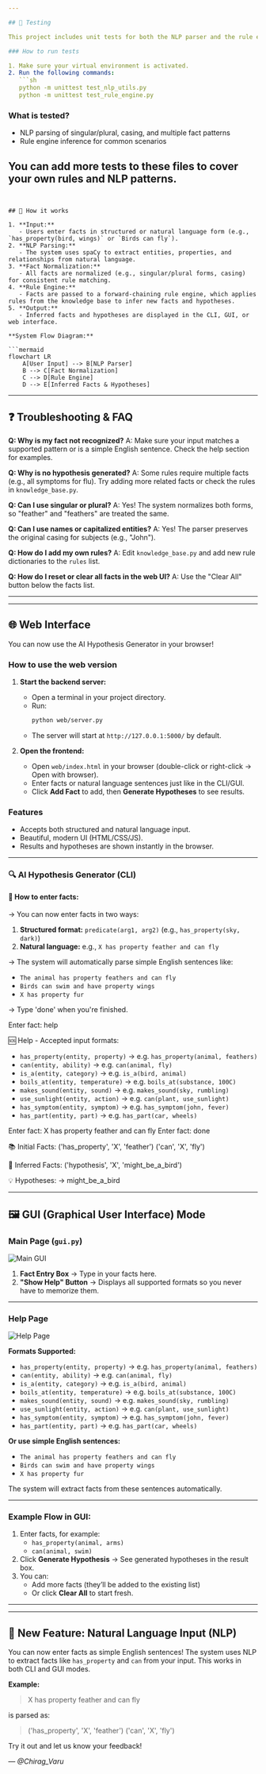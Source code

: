 ```yaml
---

## 🧪 Testing

This project includes unit tests for both the NLP parser and the rule engine.

### How to run tests

1. Make sure your virtual environment is activated.
2. Run the following commands:
   ```sh
   python -m unittest test_nlp_utils.py
   python -m unittest test_rule_engine.py
   ```

### What is tested?
- NLP parsing of singular/plural, casing, and multiple fact patterns
- Rule engine inference for common scenarios

You can add more tests to these files to cover your own rules and NLP patterns.
---
```


## 📖 How it works

1. **Input:**
   - Users enter facts in structured or natural language form (e.g., `has_property(bird, wings)` or `Birds can fly`).
2. **NLP Parsing:**
   - The system uses spaCy to extract entities, properties, and relationships from natural language.
3. **Fact Normalization:**
   - All facts are normalized (e.g., singular/plural forms, casing) for consistent rule matching.
4. **Rule Engine:**
   - Facts are passed to a forward-chaining rule engine, which applies rules from the knowledge base to infer new facts and hypotheses.
5. **Output:**
   - Inferred facts and hypotheses are displayed in the CLI, GUI, or web interface.

**System Flow Diagram:**

```mermaid
flowchart LR
    A[User Input] --> B[NLP Parser]
    B --> C[Fact Normalization]
    C --> D[Rule Engine]
    D --> E[Inferred Facts & Hypotheses]
```

---

## ❓ Troubleshooting & FAQ

**Q: Why is my fact not recognized?**
A: Make sure your input matches a supported pattern or is a simple English sentence. Check the help section for examples.

**Q: Why is no hypothesis generated?**
A: Some rules require multiple facts (e.g., all symptoms for flu). Try adding more related facts or check the rules in `knowledge_base.py`.

**Q: Can I use singular or plural?**
A: Yes! The system normalizes both forms, so "feather" and "feathers" are treated the same.

**Q: Can I use names or capitalized entities?**
A: Yes! The parser preserves the original casing for subjects (e.g., "John").

**Q: How do I add my own rules?**
A: Edit `knowledge_base.py` and add new rule dictionaries to the `rules` list.

**Q: How do I reset or clear all facts in the web UI?**
A: Use the "Clear All" button below the facts list.

---
---

## 🌐 Web Interface

You can now use the AI Hypothesis Generator in your browser!

### How to use the web version

1. **Start the backend server:**
   - Open a terminal in your project directory.
   - Run:
     ```sh
     python web/server.py
     ```
   - The server will start at `http://127.0.0.1:5000/` by default.

2. **Open the frontend:**
   - Open `web/index.html` in your browser (double-click or right-click → Open with browser).
   - Enter facts or natural language sentences just like in the CLI/GUI.
   - Click **Add Fact** to add, then **Generate Hypotheses** to see results.

### Features
- Accepts both structured and natural language input.
- Beautiful, modern UI (HTML/CSS/JS).
- Results and hypotheses are shown instantly in the browser.

---
### 🔍 AI Hypothesis Generator (CLI)

#### 💬 How to enter facts:

→ You can now enter facts in two ways:
   1. **Structured format:** `predicate(arg1, arg2)` (e.g., `has_property(sky, dark)`)
   2. **Natural language:** e.g., `X has property feather and can fly`

→ The system will automatically parse simple English sentences like:
   - `The animal has property feathers and can fly`
   - `Birds can swim and have property wings`
   - `X has property fur`

→ Type 'done' when you're finished.

Enter fact: help

🆘 Help - Accepted input formats:

- `has_property(entity, property)` → e.g. `has_property(animal, feathers)`
- `can(entity, ability)` → e.g. `can(animal, fly)`
- `is_a(entity, category)` → e.g. `is_a(bird, animal)`
- `boils_at(entity, temperature)` → e.g. `boils_at(substance, 100C)`
- `makes_sound(entity, sound)` → e.g. `makes_sound(sky, rumbling)`
- `use_sunlight(entity, action)` → e.g. `can(plant, use_sunlight)`
- `has_symptom(entity, symptom)` → e.g. `has_symptom(john, fever)`
- `has_part(entity, part)` → e.g. `has_part(car, wheels)`


Enter fact: X has property feather and can fly
Enter fact: done

📚 Initial Facts:
('has_property', 'X', 'feather')
('can', 'X', 'fly')

🧠 Inferred Facts:
('hypothesis', 'X', 'might_be_a_bird')

💡 Hypotheses:
→ might_be_a_bird

---

## 🖼 GUI (Graphical User Interface) Mode  

### Main Page (`gui.py`)  
![Main GUI](image.png)  

1. **Fact Entry Box** → Type in your facts here.  
2. **"Show Help" Button** → Displays all supported formats so you never have to memorize them.  

---

### Help Page  
![Help Page](image-1.png)  


**Formats Supported:**
- `has_property(entity, property)` → e.g. `has_property(animal, feathers)`
- `can(entity, ability)` → e.g. `can(animal, fly)`
- `is_a(entity, category)` → e.g. `is_a(bird, animal)`
- `boils_at(entity, temperature)` → e.g. `boils_at(substance, 100C)`
- `makes_sound(entity, sound)` → e.g. `makes_sound(sky, rumbling)`
- `use_sunlight(entity, action)` → e.g. `can(plant, use_sunlight)`
- `has_symptom(entity, symptom)` → e.g. `has_symptom(john, fever)`
- `has_part(entity, part)` → e.g. `has_part(car, wheels)`

**Or use simple English sentences:**
- `The animal has property feathers and can fly`
- `Birds can swim and have property wings`
- `X has property fur`

The system will extract facts from these sentences automatically.

---

### Example Flow in GUI:
1. Enter facts, for example:
   - `has_property(animal, arms)`
   - `can(animal, swim)`
2. Click **Generate Hypothesis** → See generated hypotheses in the result box.  
3. You can:
   - Add more facts (they’ll be added to the existing list)  
   - Or click **Clear All** to start fresh.  

---

---

## 🧠 New Feature: Natural Language Input (NLP)

You can now enter facts as simple English sentences! The system uses NLP to extract facts like `has_property` and `can` from your input. This works in both CLI and GUI modes.

**Example:**
> X has property feather and can fly

is parsed as:
> ('has_property', 'X', 'feather')
> ('can', 'X', 'fly')

Try it out and let us know your feedback!

— *@Chirag_Varu*  
